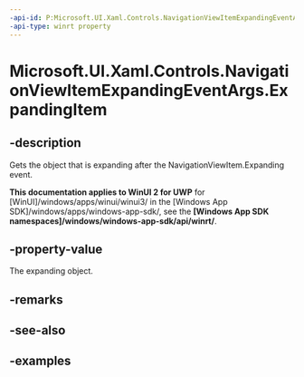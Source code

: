 ```yaml
---
-api-id: P:Microsoft.UI.Xaml.Controls.NavigationViewItemExpandingEventArgs.ExpandingItem
-api-type: winrt property
---
```


# Microsoft.UI.Xaml.Controls.NavigationViewItemExpandingEventArgs.ExpandingItem

<!--
public object ExpandingItem { get; }
-->


## -description
Gets the object that is expanding after the NavigationViewItem.Expanding event.

**This documentation applies to WinUI 2 for UWP** for [WinUI]/windows/apps/winui/winui3/ in the [Windows App SDK]/windows/apps/windows-app-sdk/, see the **[Windows App SDK namespaces]/windows/windows-app-sdk/api/winrt/**.

## -property-value
The expanding object.

## -remarks

## -see-also

## -examples


